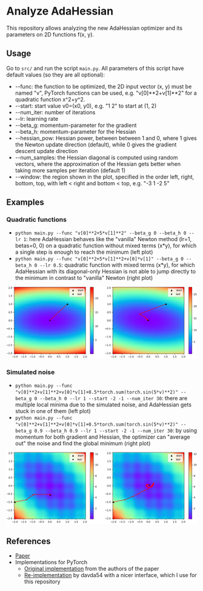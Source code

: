 # Analyze AdaHessian

This repository allows analyzing the new AdaHessian optimizer and its parameters on 2D functions f(x, y).


## Usage

Go to `src/` and run the script `main.py`.
All parameters of this script have default values (so they are all optional):
* --func: the function to be optimized, the 2D input vector (x, y) must be named "v", PyTorch functions can be used, e.g. "v\[0\]\*\*2+v\[1\]\*\*2" for a quadratic function x^2+y^2.
* --start: start value v0=(x0, y0), e.g. "1 2" to start at (1, 2)
* --num_iter: number of iterations
* --lr: learning rate
* --beta_g: momentum-parameter for the gradient
* --beta_h: momentum-parameter for the Hessian
* --hessian_pow: Hessian power, between between 1 and 0, where 1 gives the Newton update direction (default), while 0 gives the gradient descent update direction
* --num_samples: the Hessian diagonal is computed using random vectors, where the approximation of the Hessian gets better when taking more samples per iteration (default 1)
* --window: the region shown in the plot, specified in the order left, right, bottom, top, with left < right and bottom < top, e.g. "-3 1 -2 5"


## Examples

### Quadratic functions


* `python main.py --func "v[0]**2+5*v[1]**2" --beta_g 0 --beta_h 0 --lr 1`: here AdaHessian behaves like the "vanilla" Newton method (lr=1, betas=0, 0) on a quadratic function without mixed terms (x\*y), for which a single step is enough to reach the minimum (left plot)
* `python main.py --func "v[0]**2+5*v[1]**2+v[0]*v[1]" --beta_g 0 --beta_h 0 --lr 0.5`: quadratic function with mixed terms (x\*y), for which AdaHessian with its diagonal-only Hessian is not able to jump directly to the minimum in contrast to "vanilla" Newton (right plot)

![img1](doc/1.png)

### Simulated noise

* `python main.py --func "v[0]**2+v[1]**2+v[0]*v[1]+0.5*torch.sum(torch.sin(5*v)**2)" --beta_g 0 --beta_h 0 --lr 1 --start -2 -1 --num_iter 30`: there are multiple local minima due to the simulated noise, and AdaHessian gets stuck in one of them (left plot)
* `python main.py --func "v[0]**2+v[1]**2+v[0]*v[1]+0.5*torch.sum(torch.sin(5*v)**2)" --beta_g 0.9 --beta_h 0.9 --lr 1 --start -2 -1 --num_iter 30`: by using momentum for both gradient and Hessian, the optimizer can "average out" the noise and find the global minimum (right plot)

![img2](doc/2.png)

## References

* [Paper](https://arxiv.org/pdf/2006.00719.pdf)
* Implementations for PyTorch
  * [Original implementation](https://github.com/amirgholami/adahessian) from the authors of the paper
  * [Re-implementation](https://github.com/davda54/ada-hessian) by davda54 with a nicer interface, which I use for this repository
